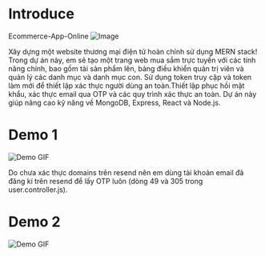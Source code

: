 <h1><b>Introduce</b></h1>

Ecommerce-App-Online
![Image](https://github.com/user-attachments/assets/0d8aba73-a164-4b09-a06f-95c9acf5d693)

Xây dựng một website thương mại điện tử hoàn chỉnh sử dụng MERN stack! Trong dự án này, em sẽ tạo một trang web mua sắm trực tuyến với các tính năng chính, bao gồm tải sản phẩm lên, bảng điều khiển quản trị viên và quản lý các danh mục và danh mục con. Sử dụng token truy cập và token làm mới để thiết lập xác thực người dùng an toàn.Thiết lập phục hồi mật khẩu, xác thực email qua OTP và các quy trình xác thực an toàn. Dự án này giúp nâng cao kỹ năng về MongoDB, Express, React và Node.js.

<h1><b>Demo 1</b></h1>

![Demo GIF](https://github.com/DuyT1notFum/Project-Ecommerce/blob/main/demo-1.gif)

Do chưa xác thực domains trên resend nên em dùng tài khoản email đã đăng kí trên resend để lấy OTP luôn (dòng 49 và 305 trong user.controller.js).

<h1><b>Demo 2</b></h1>

![Demo GIF](https://github.com/DuyT1notFum/Ecommerce/blob/main/demo-2.gif)










  
 

